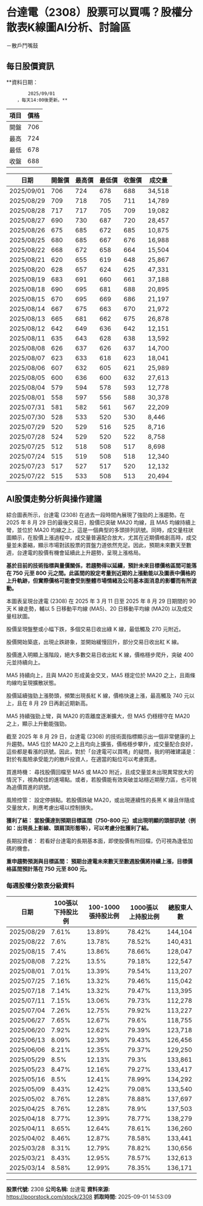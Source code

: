# 台達電（2308）股票可以買嗎？股權分散表K線圖AI分析、討論區
－散戶鬥嘴鼓

## 每日股價資訊

**資料日期：
        
            2025/09/01
        ，每天14:00後更新。**

| 項目 | 價格 |
|------|------|
| 開盤 | 706 |
| 最高 | 724 |
| 最低 | 678 |
| 收盤 | 688 |

| 日期 | 開盤價 | 最高價 | 最低價 | 收盤價 | 成交量 |
|------|--------|--------|--------|--------|--------|
| 2025/09/01 | 706 | 724 | 678 | 688 | 34,518 |
| 2025/08/29 | 709 | 718 | 705 | 711 | 14,789 |
| 2025/08/28 | 717 | 717 | 705 | 709 | 19,082 |
| 2025/08/27 | 690 | 730 | 687 | 720 | 28,457 |
| 2025/08/26 | 675 | 685 | 672 | 685 | 10,875 |
| 2025/08/25 | 680 | 685 | 667 | 676 | 16,988 |
| 2025/08/22 | 668 | 672 | 658 | 664 | 15,504 |
| 2025/08/21 | 620 | 655 | 619 | 648 | 25,867 |
| 2025/08/20 | 628 | 657 | 624 | 625 | 47,331 |
| 2025/08/19 | 683 | 691 | 660 | 661 | 37,188 |
| 2025/08/18 | 690 | 695 | 681 | 688 | 20,895 |
| 2025/08/15 | 670 | 695 | 669 | 686 | 21,197 |
| 2025/08/14 | 667 | 675 | 663 | 670 | 21,972 |
| 2025/08/13 | 665 | 681 | 662 | 675 | 26,878 |
| 2025/08/12 | 642 | 649 | 636 | 642 | 12,151 |
| 2025/08/11 | 635 | 643 | 628 | 638 | 13,592 |
| 2025/08/08 | 626 | 637 | 626 | 637 | 14,700 |
| 2025/08/07 | 623 | 633 | 618 | 623 | 18,041 |
| 2025/08/06 | 607 | 632 | 605 | 621 | 25,989 |
| 2025/08/05 | 600 | 636 | 600 | 632 | 27,613 |
| 2025/08/04 | 579 | 594 | 578 | 593 | 12,778 |
| 2025/08/01 | 558 | 597 | 556 | 588 | 30,378 |
| 2025/07/31 | 581 | 582 | 561 | 567 | 22,209 |
| 2025/07/30 | 528 | 533 | 520 | 530 | 8,446 |
| 2025/07/29 | 520 | 529 | 516 | 525 | 8,716 |
| 2025/07/28 | 524 | 529 | 520 | 522 | 8,758 |
| 2025/07/25 | 512 | 518 | 508 | 517 | 8,698 |
| 2025/07/24 | 515 | 519 | 508 | 518 | 12,340 |
| 2025/07/23 | 517 | 527 | 517 | 520 | 12,132 |
| 2025/07/22 | 515 | 533 | 508 | 513 | 20,494 |

## AI股價走勢分析與操作建議

綜合圖表所示，台達電 (2308) 在過去一段時間內展現了強勁的上漲趨勢。在 2025 年 8 月 29 日的最後交易日，股價已突破 MA20 均線，且 MA5 均線持續上彎，並位於 MA20 均線之上，這是一個典型的多頭排列訊號。同時，成交量柱狀圖顯示，在股價上漲過程中，成交量普遍配合放大，尤其在近期價格創高時，成交量並未萎縮，顯示市場對該股票的買盤力道依然充足。因此，預期未來數天至數週，台達電的股價有機會延續此上升趨勢，呈現上漲格局。

**基於目前的技術指標與量價關係，若趨勢得以延續，預計未來目標價格區間可能落在 750 元至 800 元之間。此區間的設定考量到近期的上漲動能以及圖表中價格的上升軌跡，但實際價格可能會受到整體市場情緒及公司基本面消息的影響而有所波動。**

本圖表呈現台達電 (2308) 在 2025 年 3 月 11 日至 2025 年 8 月 29 日期間的 90 天 K 線走勢，輔以 5 日移動平均線 (MA5)、20 日移動平均線 (MA20) 以及成交量柱狀圖。

股價呈現盤整或小幅下跌，多個交易日收出綠 K 線，最低觸及 270 元附近。

股價開始築底，出現止跌跡象，並開始緩慢回升，部分交易日收出紅 K 線。

股價進入明顯上漲階段，絕大多數交易日收出紅 K 線，價格穩步爬升，突破 400 元並持續向上。

MA5 持續向上，且與 MA20 形成黃金交叉，MA5 穩定位於 MA20 之上，且兩條均線均呈現擴散狀態。

股價延續強勁上漲勢頭，頻繁出現長紅 K 線，價格快速上漲，最高觸及 740 元以上，且在 8 月 29 日再創近期新高。

MA5 持續強勁上彎，與 MA20 的乖離度逐漸擴大，但 MA5 仍穩穩守在 MA20 之上，顯示上升動能強勁。

截至 2025 年 8 月 29 日，台達電 (2308) 的技術面指標顯示出一個非常健康的上升趨勢。MA5 位於 MA20 之上且均向上擴張，價格穩步攀升，成交量配合良好，這些都是看漲的訊號。因此，對於「台達電可以買嗎」的疑問，我的明確建議是：對於有風險承受能力的散戶投資人，在適當的點位可以考慮買進。

買進時機： 尋找股價回檔至 MA5 或 MA20 附近，且成交量並未出現異常放大的情況下，視為較佳的進場點。或者，若股價能有效突破並站穩近期壓力區，也可視為追價買進的訊號。

風險控管： 設定停損點。若股價跌破 MA20，或出現連續性的長黑 K 線且伴隨成交量放大，則應考慮出場以控制損失。

**獲利了結： 當股價達到預期目標區間（750-800 元）或出現明顯的頭部訊號（例如：出現長上影線、頭肩頂形態等），可以考慮分批獲利了結。**

長期投資者： 若看好台達電的長期基本面，即使股價有所回檔，仍可視為逢低加碼的機會。

**重申趨勢預測與目標區間： 預期台達電未來數天至數週股價將持續上漲，目標價格區間預計落在 750 元至 800 元。**

### 每週股權分散表分級資料

| 日期 | 100張以下持股比例 | 100-1000張持股比例 | 1000張以上持股比例 | 總股東人數 |
|------|-------------------|--------------------|--------------------|----------|
| 2025/08/29 | 7.61% | 13.89% | 78.42% | 144,104 |
| 2025/08/22 | 7.6% | 13.78% | 78.52% | 140,431 |
| 2025/08/15 | 7.4% | 13.86% | 78.66% | 128,047 |
| 2025/08/08 | 7.22% | 13.5% | 79.18% | 122,547 |
| 2025/08/01 | 7.01% | 13.39% | 79.54% | 113,207 |
| 2025/07/25 | 7.16% | 13.32% | 79.46% | 115,042 |
| 2025/07/18 | 7.14% | 13.32% | 79.47% | 113,395 |
| 2025/07/11 | 7.15% | 13.06% | 79.73% | 112,278 |
| 2025/07/04 | 7.26% | 12.75% | 79.92% | 113,227 |
| 2025/06/27 | 7.65% | 12.67% | 79.6% | 118,755 |
| 2025/06/20 | 7.92% | 12.62% | 79.39% | 123,718 |
| 2025/06/13 | 8.09% | 12.39% | 79.43% | 126,456 |
| 2025/06/06 | 8.21% | 12.35% | 79.37% | 129,250 |
| 2025/05/29 | 8.5% | 12.13% | 79.3% | 133,861 |
| 2025/05/23 | 8.47% | 12.16% | 79.27% | 133,417 |
| 2025/05/16 | 8.5% | 12.41% | 78.99% | 134,292 |
| 2025/05/09 | 8.43% | 12.42% | 79.08% | 133,540 |
| 2025/05/02 | 8.76% | 12.28% | 78.88% | 137,697 |
| 2025/04/25 | 8.76% | 12.28% | 78.9% | 137,503 |
| 2025/04/18 | 8.77% | 12.39% | 78.77% | 138,279 |
| 2025/04/11 | 8.65% | 12.64% | 78.61% | 136,260 |
| 2025/04/02 | 8.46% | 12.87% | 78.58% | 133,441 |
| 2025/03/28 | 8.31% | 12.79% | 78.82% | 130,656 |
| 2025/03/21 | 8.43% | 12.95% | 78.57% | 132,613 |
| 2025/03/14 | 8.58% | 12.99% | 78.35% | 136,171 |

---

**股票代號:** 2308
**公司名稱:** 台達電
**資料來源:** https://poorstock.com/stock/2308
**抓取時間:** 2025-09-01 14:53:09